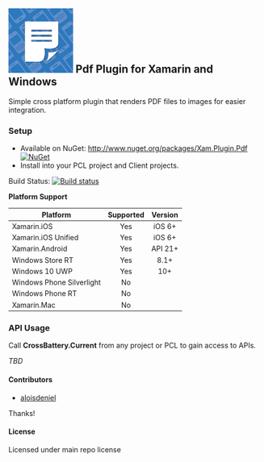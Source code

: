 ## ![](Common/icon.png) Pdf Plugin for Xamarin and Windows

Simple cross platform plugin that renders PDF files to images for easier integration.

### Setup
* Available on NuGet: http://www.nuget.org/packages/Xam.Plugin.Pdf  [![NuGet](https://img.shields.io/nuget/v/Xam.Plugin.Pdf.svg?label=NuGet)](https://www.nuget.org/packages/Xam.Plugin.Pdf/)
* Install into your PCL project and Client projects.

Build Status: [![Build status](https://ci.appveyor.com/api/projects/status/78bt2sgh90x3kw5n?svg=true)](https://ci.appveyor.com/project/JamesMontemagno/xamarin-plugins-5759s)

**Platform Support**

|Platform|Supported|Version|
| ------------------- | :-----------: | :------------------: |
|Xamarin.iOS|Yes|iOS 6+|
|Xamarin.iOS Unified|Yes|iOS 6+|
|Xamarin.Android|Yes|API 21+|
|Windows Store RT|Yes|8.1+|
|Windows 10 UWP|Yes|10+|
|Windows Phone Silverlight|No||
|Windows Phone RT|No||
|Xamarin.Mac|No||

### API Usage

Call **CrossBattery.Current** from any project or PCL to gain access to APIs.

*TBD*

#### Contributors
* [aloisdeniel](https://github.com/aloisdeniel)

Thanks!

#### License
Licensed under main repo license